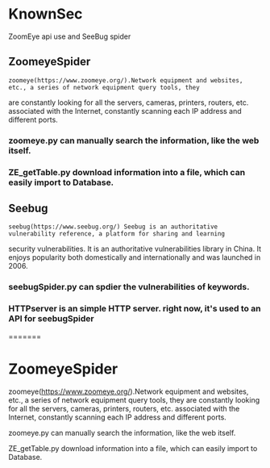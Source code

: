 # KnownSec
 ZoomEye api use and SeeBug spider

## ZoomeyeSpider
	zoomeye(https://www.zoomeye.org/).Network equipment and websites, etc., a series of network equipment query tools, they
are constantly looking for all the servers, cameras, printers, routers, etc. associated with the Internet, constantly scanning
each IP address and different ports.

### zoomeye.py can manually search the information, like the web itself.
### ZE_getTable.py download information into a file, which can easily import to Database. 

## Seebug
	seebug(https://www.seebug.org/) Seebug is an authoritative vulnerability reference, a platform for sharing and learning
security vulnerabilities. It is an authoritative vulnerabilities library in China. It enjoys popularity both domestically and
internationally and was launched in 2006.

### seebugSpider.py can spdier the vulnerabilities of keywords.
### HTTPserver is an simple HTTP server. right now, it's used to an API for seebugSpider 
=======
# ZoomeyeSpider
zoomeye(https://www.zoomeye.org/).Network equipment and websites, etc., a series of network equipment query tools, they are constantly looking for all the servers, cameras, printers, routers, etc. associated with the Internet, constantly scanning each IP address and different ports.


zoomeye.py can manually search the information, like the web itself.

ZE_getTable.py download information into a file, which can easily import to Database.